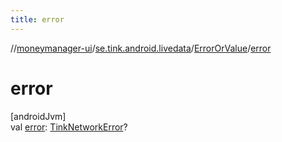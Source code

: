 ```yaml
---
title: error
---
```

//[moneymanager-ui](../../../index.html)/[se.tink.android.livedata](../index.html)/[ErrorOrValue](index.html)/[error](error.html)



# error



[androidJvm]\
val [error](error.html): [TinkNetworkError](../../se.tink.android.repository/-tink-network-error/index.html)?




